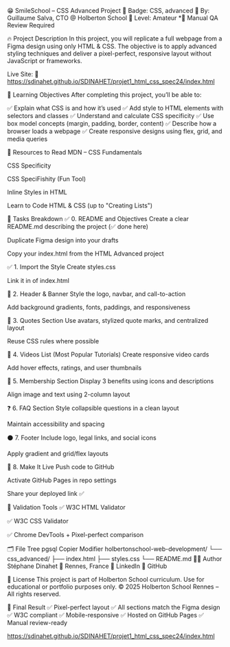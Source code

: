 😁 SmileSchool – CSS Advanced Project
📘 Badge: CSS, advanced
👤 By: Guillaume Salva, CTO @ Holberton School
📅 Level: Amateur
*📌 Manual QA Review Required

🔥 Project Description
In this project, you will replicate a full webpage from a Figma design using only HTML & CSS.
The objective is to apply advanced styling techniques and deliver a pixel-perfect, responsive layout without JavaScript or frameworks.

Live Site:
🔗 https://sdinahet.github.io/SDINAHET/projet1_html_css_spec24/index.html

🎯 Learning Objectives
After completing this project, you’ll be able to:

✅ Explain what CSS is and how it’s used
✅ Add style to HTML elements with selectors and classes
✅ Understand and calculate CSS specificity
✅ Use box model concepts (margin, padding, border, content)
✅ Describe how a browser loads a webpage
✅ Create responsive designs using flex, grid, and media queries

🧠 Resources to Read
MDN – CSS Fundamentals

CSS Specificity

CSS SpeciFishity (Fun Tool)

Inline Styles in HTML

Learn to Code HTML & CSS (up to "Creating Lists")

🧱 Tasks Breakdown
✅ 0. README and Objectives
Create a clear README.md describing the project (✅ done here)

Duplicate Figma design into your drafts

Copy your index.html from the HTML Advanced project

✅ 1. Import the Style
Create styles.css

Link it in <head> of index.html

🎨 2. Header & Banner
Style the logo, navbar, and call-to-action

Add background gradients, fonts, paddings, and responsiveness

💬 3. Quotes Section
Use avatars, stylized quote marks, and centralized layout

Reuse CSS rules where possible

🎥 4. Videos List (Most Popular Tutorials)
Create responsive video cards

Add hover effects, ratings, and user thumbnails

👥 5. Membership Section
Display 3 benefits using icons and descriptions

Align image and text using 2-column layout

❓ 6. FAQ Section
Style collapsible questions in a clean layout

Maintain accessibility and spacing

⚫ 7. Footer
Include logo, legal links, and social icons

Apply gradient and grid/flex layouts

🚀 8. Make It Live
Push code to GitHub

Activate GitHub Pages in repo settings

Share your deployed link ✅

🧪 Validation Tools
✅ W3C HTML Validator

✅ W3C CSS Validator

✅ Chrome DevTools + Pixel-perfect comparison

🗂 File Tree
pgsql
Copier
Modifier
holbertonschool-web-development/
└── css_advanced/
    ├── index.html
    ├── styles.css
    └── README.md
👨‍💻 Author
Stéphane Dinahet
📍 Rennes, France
🔗 LinkedIn
💼 GitHub

📝 License
This project is part of Holberton School curriculum.
Use for educational or portfolio purposes only.
© 2025 Holberton School Rennes – All rights reserved.

🚀 Final Result
✅ Pixel-perfect layout
✅ All sections match the Figma design
✅ W3C compliant
✅ Mobile-responsive
✅ Hosted on GitHub Pages
✅ Manual review-ready


https://sdinahet.github.io/SDINAHET/projet1_html_css_spec24/index.html